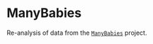 # ManyBabies

Re-analysis of data from the [`ManyBabies`](https://github.com/manybabies/mb1-analysis-public) project.